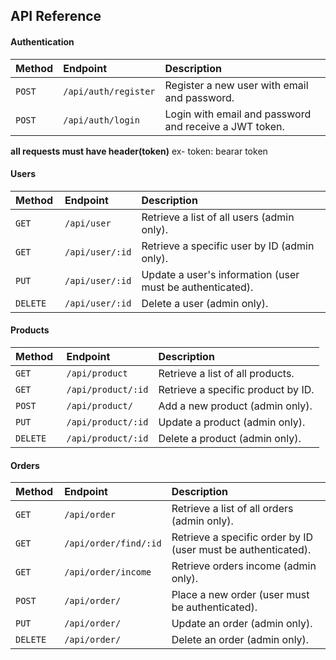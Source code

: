 
## API Reference

#### Authentication

| Method | Endpoint     | Description                |
| :-------- | :------- | :------------------------- |
| `POST` | `/api/auth/register` | Register a new user with email and password.
| `POST` | `/api/auth/login` | Login with email and password and receive a JWT token.

**all requests must have header(token)**
ex- token: bearar token

#### Users

| Method | Endpoint     | Description                |
| :-------- | :------- | :------------------------- |
| `GET  ` | `/api/user` | Retrieve a list of all users (admin only).
| `GET  ` | `/api/user/:id` | Retrieve a specific user by ID (admin only).
| `PUT  ` | `/api/user/:id` | Update a user's information (user must be authenticated).
| `DELETE  ` | `/api/user/:id` | Delete a user (admin only).

#### Products

| Method | Endpoint     | Description                |
| :-------- | :------- | :------------------------- |
| `GET  ` | `/api/product` | Retrieve a list of all products.
| `GET  ` | `/api/product/:id` | Retrieve a specific product by ID.
| `POST  ` | `/api/product/` | Add a new product (admin only).
| `PUT  ` | `/api/product/:id` | Update a product (admin only).
| `DELETE  ` | `/api/product/:id` | Delete a product (admin only).

#### Orders

| Method | Endpoint     | Description                |
| :-------- | :------- | :------------------------- |
| `GET  ` | `/api/order` | Retrieve a list of all orders (admin only).
| `GET  ` | `/api/order/find/:id` | Retrieve a specific order by ID (user must be authenticated).
| `GET  ` | `/api/order/income` | Retrieve orders income (admin only).
| `POST  ` | `/api/order/` | Place a new order (user must be authenticated).
| `PUT  ` | `/api/order/` | Update an order (admin only).
| `DELETE  ` | `/api/order/` | Delete an order (admin only).









